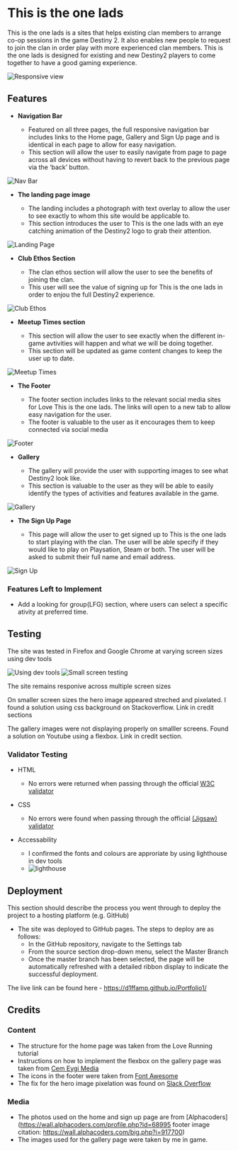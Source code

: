 # This is the one lads

This is the one lads is a sites that helps existing  clan members to arrange co-op sessions in the game Destiny 2. It also enables new people to request to join the clan in order play with more
experienced clan members. This is the one lads is designed for existing and new Destiny2 players to come together to have a good gaming experience.

![Responsive view](./docs/am%20i%20responisve.png)

## Features 


- __Navigation Bar__

  - Featured on all three pages, the full responsive navigation bar includes links to the  Home page, Gallery and Sign Up page and is identical in each page to allow for easy navigation.
  - This section will allow the user to easily navigate from page to page across all devices without having to revert back to the previous page via the ‘back’ button. 

![Nav Bar](./docs/Nav%20bar%20home%20page.png)

- __The landing page image__

  - The landing includes a photograph with text overlay to allow the user to see exactly to whom this site would be applicable to. 
  - This section introduces the user to This is the one lads  with an eye catching animation of the Destiny2 logo to grab their attention.

![Landing Page](./docs/Landing%20page%20image.png)

- __Club Ethos Section__

  - The clan ethos section will allow the user to see the benefits of joining the clan. 
  - This user will see the value of signing up for This is the one lads in order to enjou the full Destiny2 experience.

![Club Ethos](./docs/club%20ethos%20section.png)

- __Meetup Times section__

  - This section will allow the user to see exactly when the different in-game avtivities will happen and what we will be doing together. 
  - This section will be updated as game content changes to keep the user up to date. 

![Meetup Times](./docs/Activtities%20timetable.png)

- __The Footer__ 

  - The footer section includes links to the relevant social media sites for Love This is the one lads. The links will open to a new tab to allow easy navigation for the user. 
  - The footer is valuable to the user as it encourages them to keep connected via social media

![Footer](./docs/social%20links.png)

- __Gallery__

  - The gallery will provide the user with supporting images to see what Destiny2 look like. 
  - This section is valuable to the user as they will be able to easily identify the types of activities and features available in the game. 

![Gallery](./docs/Gallery%20images.png)

- __The Sign Up Page__

  - This page will allow the user to get signed up to This is the one lads to start playing  with the clan. The user will be able specify if they would like to play on Playsation, Steam or both.   The user will be asked to submit their full name and email address.

![Sign Up](./docs/signup_form.png)



### Features Left to Implement

- Add a looking for group(LFG) section, where users can select a specific ativity at preferred time.

## Testing 

The site was tested in Firefox and Google Chrome at varying screen sizes using dev tools

![Using dev tools](./docs/using%20chrome%20dev%20tools.png) ![Small screen testing](./docs/Small%20screen%20testing.png)

The site remains responive across multiple screen sizes

On smaller screen sizes the hero image appeared streched and pixelated. I found a solution using css background on Stackoverflow. Link in credit sections

The gallery images were not displaying properly on smalller screens. Found a  solution on Youtube using a flexbox. Link in credit section.


### Validator Testing 

- HTML
  - No errors were returned when passing through the official [W3C validator](https://validator.w3.org/nu/?showsource=yes&doc=https%3A%2F%2Fd1ffamp.github.io%2FPortfolio1%2Findex.html#l1c47)
- CSS
  - No errors were found when passing through the official [(Jigsaw) validator](https://jigsaw.w3.org/css-validator/validator?uri=https%3A%2F%2Fd1ffamp.github.io%2FPortfolio1%2Findex.html&profile=css3svg&usermedium=all&warning=1&vextwarning=&lang=en)

- Accessability
  - I confirmed the fonts and colours are approriate by using lighthouse in dev tools
  - ![lighthouse](./docs/lighthousemetricspp1.png)



## Deployment

This section should describe the process you went through to deploy the project to a hosting platform (e.g. GitHub) 

- The site was deployed to GitHub pages. The steps to deploy are as follows: 
  - In the GitHub repository, navigate to the Settings tab 
  - From the source section drop-down menu, select the Master Branch
  - Once the master branch has been selected, the page will be automatically refreshed with a detailed ribbon display to indicate the successful deployment. 

The live link can be found here - https://d1ffamp.github.io/Portfolio1/


## Credits 


### Content 

- The structure for the home page was taken from the Love Running tutorial
- Instructions on how to implement the flexbox on the gallery page was taken from [Cem Eygi Media](https://www.youtube.com/watch?v=QmZNFnqwu74&ab_channel=CemEygiMedia)
- The icons in the footer were taken from [Font Awesome](https://fontawesome.com/)
- The fix for the hero image pixelation was found on [Slack Overflow](https://stackoverflow.com/questions/64563675/best-method-for-making-hero-image-fill-entire-screen-on-mobile-without-ruining-q)
### Media

- The photos used on the home and sign up page are from [Alphacoders](https://wall.alphacoders.com/profile.php?id=68995 footer image citation: https://wall.alphacoders.com/big.php?i=917700)
- The images used for the gallery page were taken by me in game.



